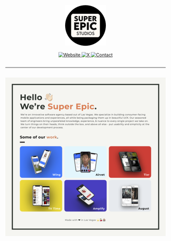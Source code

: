<div id="header" align="center">
    <img src="assets/avatar.png" width=128 />
    <br><br>
    <div id="badges">
        <a href="https://superepic.io">
            <img src="https://img.shields.io/badge/Website-000000?style=for-the-badge&logo=safari&logoColor=FFFFFF" alt="Website"/>
        </a>
        <a href="https://x.com/superepicstudio">
            <img src="https://img.shields.io/badge/Twitter-000000?style=for-the-badge&logo=x&logoColor=FFFFFF" alt="X"/>
        </a>
        <a href="mailto:hello@superepic.io">
            <img src="https://img.shields.io/badge/Contact-000000?style=for-the-badge&logo=maildotru&logoColor=FFFFFF" alt="Contact"/>
        </a>
    </div>
</div>

<br>

---

<br>

<div id="hero" align="center">
    <a href="https://superepic.io/work">
        <img src="assets/hero.png" alt="Hero" />
    </a>
</div>
